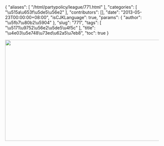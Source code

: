 {
    "aliases": [
        "/html/partypolicy/league/771.html"
    ],
    "categories": [
        "\u515a\u653f\u5de5\u56e2"
    ],
    "contributors": [],
    "date": "2013-05-23T00:00:00+08:00",
    "isCJKLanguage": true,
    "params": {
        "author": "\u5fb7\u80b2\u5904"
    },
    "slug": "771",
    "tags": [
        "\u5171\u9752\u56e2\u5de5\u4f5c"
    ],
    "title": "\u4e03\u5e748\u73ed\u62a5\u7eb8",
    "toc": true
}

<img
    src="https://cdn.tfls.online/mirror/full/dab94d80be7d4677a7563a3501270385d849046d.jpg"
    style="display:block;margin-left:auto;margin-right:auto;"
    decoding="async"
    fetchpriority="auto"
    loading="lazy"
    height="331"
    width="600"
/>

